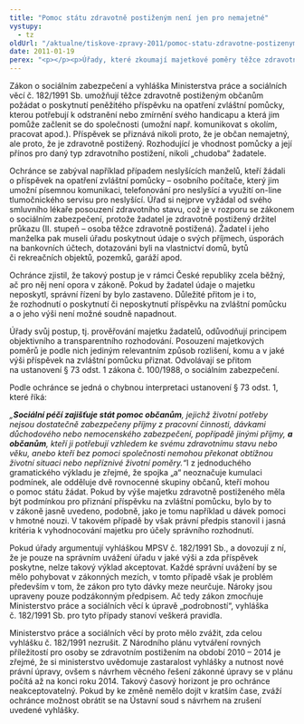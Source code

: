 ```yaml
---
title: "Pomoc státu zdravotně postiženým není jen pro nemajetné"
vystupy:
  - tz
oldUrl: "/aktualne/tiskove-zpravy-2011/pomoc-statu-zdravotne-postizenym-neni-jen-pro-nemajetne"
date: 2011-01-19
perex: "<p></p><p>Úřady, které zkoumají majetkové poměry těžce zdravotně postižených žádajících o příspěvek na opatření zvláštní pomůcky, porušují zákon. Ten podobný postup neumožňuje, a to ani za předpokladu, že by žadatel podepsal souhlas se zjišťováním, shromažďováním a uchováváním takto citlivých osobních údajů v rámci správního řízení.</p>"
---
```


<!-- imported from the old website -->

<p>Zákon o sociálním zabezpečení a vyhláška Ministerstva práce a sociálních věcí č. 182/1991 Sb. umožňují těžce zdravotně postiženým občanům požádat o poskytnutí peněžitého příspěvku na opatření zvláštní pomůcky, kterou potřebují k odstranění nebo zmírnění svého handicapu a která jim pomůže začlenit se do společnosti (umožní např. komunikovat s okolím, pracovat apod.). Příspěvek se přiznává nikoli proto, že je občan nemajetný, ale proto, že je zdravotně postižený. Rozhodující je vhodnost pomůcky a její přínos pro daný typ zdravotního postižení, nikoli „chudoba“ žadatele.</p><p>Ochránce se zabýval například případem neslyšících manželů, kteří žádali o příspěvek na opatření zvláštní pomůcky – osobního počítače, který jim umožní písemnou komunikaci, telefonování pro neslyšící a využití on-line tlumočnického servisu pro neslyšící. Úřad si nejprve vyžádal od svého smluvního lékaře posouzení zdravotního stavu, což je v rozporu se zákonem o sociálním zabezpečení, protože žadatel je zdravotně postižený držitel průkazu (II. stupeň – osoba těžce zdravotně postižená). Žadatel i jeho manželka pak museli úřadu poskytnout údaje o svých příjmech, úsporách na bankovních účtech, dotazováni byli na vlastnictví domů, bytů či rekreačních objektů, pozemků, garáží apod.</p><p>Ochránce zjistil, že takový postup je v rámci České republiky zcela běžný, ač pro něj není opora v zákoně. Pokud by žadatel údaje o majetku neposkytl, správní řízení by bylo zastaveno. Důležité přitom je i to, že rozhodnutí o poskytnutí či neposkytnutí příspěvku na zvláštní pomůcku a o jeho výši není možné soudně napadnout.</p><p>Úřady svůj postup, tj. prověřování majetku žadatelů, odůvodňují principem objektivního a transparentního rozhodování. Posouzení majetkových poměrů je podle nich jediným relevantním způsob rozlišení, komu a v jaké výši příspěvek na zvláštní pomůcku přiznat. Odvolávají se přitom na ustanovení § 73 odst. 1 zákona č. 100/1988, o sociálním zabezpečení. </p><p>Podle ochránce se jedná o chybnou interpretaci ustanovení § 73 odst. 1, které říká:</p><p><i>„</i><b><i>Sociální péčí zajišťuje stát pomoc občanům</i></b><i>, jejichž životní potřeby nejsou dostatečně zabezpečeny příjmy z pracovní činnosti, dávkami důchodového nebo nemocenského zabezpečení, popřípadě jinými příjmy, </i><b><i>a občanům</i></b><i>, kteří ji potřebují vzhledem ke svému zdravotnímu stavu nebo věku, anebo kteří bez pomoci společnosti nemohou překonat obtížnou životní situaci nebo nepříznivé životní poměry.“</i>I z jednoduchého gramatického výkladu je zřejmé, že spojka „a“ neoznačuje kumulaci podmínek, ale odděluje dvě rovnocenné skupiny občanů, kteří mohou o pomoc státu žádat. Pokud by výše majetku zdravotně postiženého měla být podmínkou pro přiznání příspěvku na zvláštní pomůcku, bylo by to v zákoně jasně uvedeno, podobně, jako je tomu například u dávek pomoci v hmotné nouzi. V takovém případě by však právní předpis stanovil i jasná kritéria k vyhodnocování majetku pro účely správního rozhodnutí.  </p><p></p><p>Pokud úřady argumentují vyhláškou MPSV č. 182/1991 Sb., a dovozují z ní, že je pouze na správním uvážení úřadu v jaké výši a zda příspěvek poskytne, nelze takový výklad akceptovat. Každé správní uvážení by se mělo pohybovat v zákonných mezích, v tomto případě však je problém především v tom, že zákon pro tyto dávky meze neurčuje. Nároky jsou upraveny pouze podzákonným předpisem. Ač tedy zákon zmocňuje Ministerstvo práce a sociálních věcí k úpravě „podrobností“, vyhláška č. 182/1991 Sb. pro tyto případy stanoví veškerá pravidla.</p><p>Ministerstvo práce a sociálních věcí by proto mělo zvážit, zda celou vyhlášku č. 182/1991 nezrušit. Z Národního plánu vytváření rovných příležitostí pro osoby se zdravotním postižením na období 2010 – 2014 je zřejmé, že si ministerstvo uvědomuje zastaralost vyhlášky a nutnost nové právní úpravy, ovšem s návrhem věcného řešení zákonné úpravy se v plánu počítá až na konci roku 2014. Takový časový horizont je pro ochránce neakceptovatelný. Pokud by ke změně nemělo dojít v kratším čase, zváží ochránce možnost obrátit se na Ústavní soud s návrhem na zrušení uvedené vyhlášky.</p>
